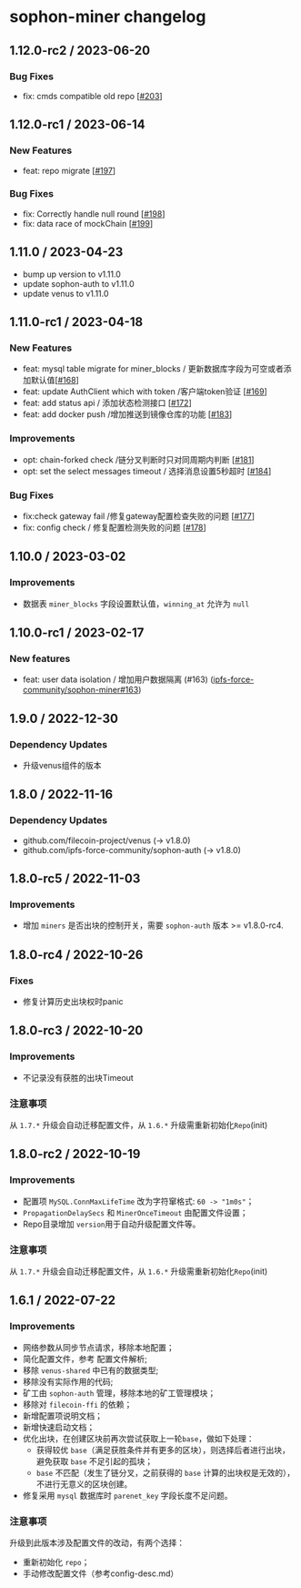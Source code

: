 # sophon-miner changelog

## 1.12.0-rc2 / 2023-06-20

### Bug Fixes
* fix: cmds compatible old repo [[#203](https://github.com/ipfs-force-community/sophon-miner/pull/203)]


## 1.12.0-rc1 / 2023-06-14

### New Features
* feat: repo migrate [[#197](https://github.com/ipfs-force-community/sophon-miner/pull/197)]

### Bug Fixes
* fix: Correctly handle null round [[#198](https://github.com/ipfs-force-community/sophon-miner/pull/198)]
* fix: data race of mockChain [[#199](https://github.com/ipfs-force-community/sophon-miner/pull/199)]


## 1.11.0 / 2023-04-23

* bump up version to v1.11.0
* update sophon-auth to v1.11.0
* update venus to v1.11.0

## 1.11.0-rc1 / 2023-04-18

### New Features
* feat: mysql table migrate for miner_blocks / 更新数据库字段为可空或者添加默认值[[#168](https://github.com/ipfs-force-community/sophon-miner/pull/168)]
* feat: update AuthClient which with token /客户端token验证 [[#169](https://github.com/ipfs-force-community/sophon-miner/pull/169)]
* feat: add status api / 添加状态检测接口 [[#172](https://github.com/ipfs-force-community/sophon-miner/pull/172)]
* feat: add docker push /增加推送到镜像仓库的功能 [[#183](https://github.com/ipfs-force-community/sophon-miner/pull/183)]

### Improvements
* opt: chain-forked check /链分叉判断时只对同周期内判断 [[#181](https://github.com/ipfs-force-community/sophon-miner/pull/181)]
* opt: set the select messages timeout / 选择消息设置5秒超时 [[#184](https://github.com/ipfs-force-community/sophon-miner/pull/184)]

### Bug Fixes
* fix:check gateway fail /修复gateway配置检查失败的问题 [[#177](https://github.com/ipfs-force-community/sophon-miner/pull/177)]
* fix: config check / 修复配置检测失败的问题 [[#178]( https://github.com/ipfs-force-community/sophon-miner/pull/178)]

## 1.10.0 / 2023-03-02

### Improvements

- 数据表 `miner_blocks` 字段设置默认值，`winning_at` 允许为 `null`

## 1.10.0-rc1 / 2023-02-17

### New features
- feat: user data isolation / 增加用户数据隔离  (#163) ([ipfs-force-community/sophon-miner#163](https://github.com/ipfs-force-community/sophon-miner/pull/163))


## 1.9.0 / 2022-12-30

### Dependency Updates

- 升级venus组件的版本


## 1.8.0 / 2022-11-16

### Dependency Updates

- github.com/filecoin-project/venus (-> v1.8.0)
- github.com/ipfs-force-community/sophon-auth (-> v1.8.0)


## 1.8.0-rc5 / 2022-11-03

### Improvements

- 增加 `miners`  是否出块的控制开关，需要 `sophon-auth` 版本 >= v1.8.0-rc4.


## 1.8.0-rc4 / 2022-10-26

### Fixes

- 修复计算历史出块权时panic

## 1.8.0-rc3 / 2022-10-20

### Improvements

- 不记录没有获胜的出块Timeout

### 注意事项

从 `1.7.*` 升级会自动迁移配置文件，从 `1.6.*` 升级需重新初始化`Repo`(init)


## 1.8.0-rc2 / 2022-10-19

### Improvements

- 配置项 `MySQL.ConnMaxLifeTime` 改为字符窜格式: `60 -> "1m0s"`；
- `PropagationDelaySecs` 和 `MinerOnceTimeout` 由配置文件设置；
- Repo目录增加 `version`用于自动升级配置文件等。

### 注意事项

从 `1.7.*` 升级会自动迁移配置文件，从 `1.6.*` 升级需重新初始化`Repo`(init)



## 1.6.1 / 2022-07-22

### Improvements

- 网络参数从同步节点请求，移除本地配置；
- 简化配置文件，参考 配置文件解析;
- 移除 `venus-shared` 中已有的数据类型;
- 移除没有实际作用的代码;
- 矿工由 `sophon-auth` 管理，移除本地的矿工管理模块；
- 移除对 `filecoin-ffi` 的依赖；
- 新增配置项说明文档；
- 新增快速启动文档；
- 优化出块，在创建区块前再次尝试获取上一轮`base`，做如下处理：
  - 获得较优 `base`（满足获胜条件并有更多的区块），则选择后者进行出块，避免获取 `base` 不足引起的孤块； 
  - `base` 不匹配（发生了链分叉，之前获得的 `base` 计算的出块权是无效的），不进行无意义的区块创建。
- 修复采用 `mysql` 数据库时 `parenet_key` 字段长度不足问题。

### 注意事项

升级到此版本涉及配置文件的改动，有两个选择：
- 重新初始化 `repo`；
- 手动修改配置文件（参考config-desc.md）
